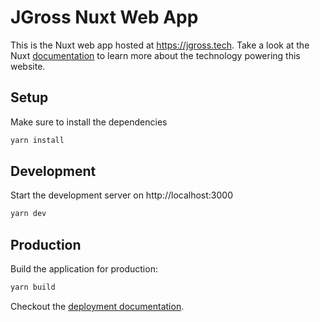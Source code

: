 # JGross Nuxt Web App

This is the Nuxt web app hosted at https://jgross.tech. Take a look at the Nuxt [documentation](https://v3.nuxtjs.org) to learn more about the technology powering this website.

## Setup

Make sure to install the dependencies

```bash
yarn install
```

## Development

Start the development server on http://localhost:3000

```bash
yarn dev
```

## Production

Build the application for production:

```bash
yarn build
```

Checkout the [deployment documentation](https://v3.nuxtjs.org/docs/deployment).

